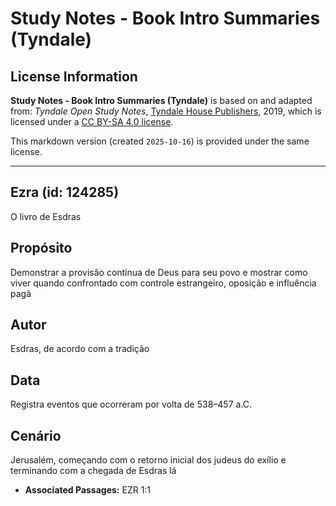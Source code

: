# Study Notes - Book Intro Summaries (Tyndale)

## License Information

**Study Notes - Book Intro Summaries (Tyndale)** is based on and adapted from: _Tyndale Open Study Notes_, [Tyndale House Publishers](https://tyndaleopenresources.com/), 2019, which is licensed under a [CC BY-SA 4.0 license](https://creativecommons.org/licenses/by-sa/4.0/legalcode.en).

This markdown version (created `2025-10-16`) is provided under the same license.



--------------------------------

## Ezra (id: 124285)

O livro de Esdras

Propósito
---------

Demonstrar a provisão contínua de Deus para seu povo e mostrar como viver quando confrontado com controle estrangeiro, oposição e influência pagã

Autor
-----

Esdras, de acordo com a tradição

Data
----

Registra eventos que ocorreram por volta de 538–457 a.C.

Cenário
-------

Jerusalém, começando com o retorno inicial dos judeus do exílio e terminando com a chegada de Esdras lá

* **Associated Passages:** EZR 1:1


